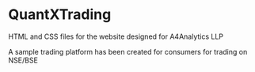# QuantXTrading

HTML and CSS files for the website designed for A4Analytics LLP

A sample trading platform has been created for consumers for trading on NSE/BSE
